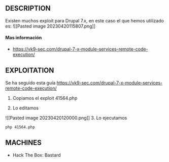 ## DESCRIPTION

Existen muchos exploit para Drupal 7.x, en este caso el que hemos utilizado es:
![[Pasted image 20230420115807.png]]
#### Mas información
* https://vk9-sec.com/drupal-7-x-module-services-remote-code-execution/


## EXPLOITATION

Se ha seguido esta guía https://vk9-sec.com/drupal-7-x-module-services-remote-code-execution/

1. Copiamos el exploit 41564.php

2. Lo editamos

![[Pasted image 20230420120000.png]]
3. Lo ejecutamos 

```
php 41564.php
```



## MACHINES

* Hack The Box: Bastard

